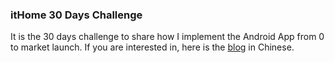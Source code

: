 ### itHome 30 Days Challenge
It is the 30 days challenge to share how I implement the Android App from 0 to market launch.
If you are interested in, here is the [blog](https://ithelp.ithome.com.tw/users/20130546/ironman/3676) in Chinese.
